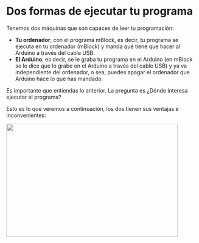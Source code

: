 
# Dos formas de ejecutar tu programa

Tenemos dos máquinas que son capaces de leer tu programación:

- **Tu ordenador**, con el programa mBlock, es decir, tu programa se ejecuta en tu ordenador (mBlock) y manda qué tiene que hacer al Arduino a través del cable USB.
- **El Arduino**, es decir, se le graba tu programa en el Arduino (en mBlock se le dice que lo grabe en el Arduino a través del cable USB) y ya va independiente del ordenador, o sea, puedes apagar el ordenador que Arduino hace lo que has mandado.

Es importante que entiendas lo anterior.
La pregunta es ¿Dónde interesa ejecutar el programa?

Esto es lo que veremos a continuación, los dos tienen sus ventajas e inconvenientes:

<img src="http://www.que.es/archivos/201501/6.2-XxXx80.jpg" width="450" height="297" />

